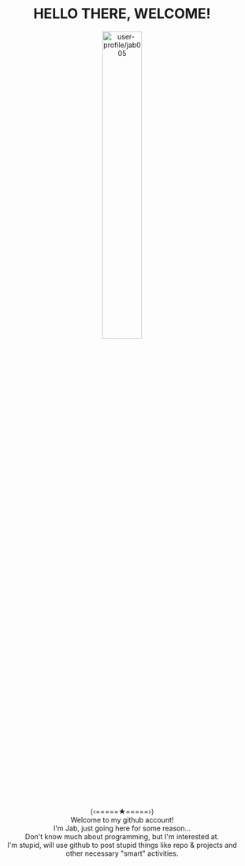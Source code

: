 <h1 align="center">HELLO THERE, WELCOME!</h1>
<p align="center" /><img style="width:40%" src="https://avatars.githubusercontent.com/u/164631211?v=4" height="auto" alt="user-profile/jab005" />
<p align="center">⟨‹=====★=====›⟩<br>Welcome to my github account!<br>
I'm Jab, just going here for some reason...<br>
Don't know much about programming, but I'm interested at.<br>
I'm stupid, will use github to post stupid things like repo & projects and other necessary "smart" activities.
</p>